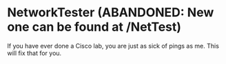 # NetworkTester (ABANDONED: New one can be found at /NetTest)

If you have ever done a Cisco lab, you are just as sick of pings as me. This will fix that for you.
